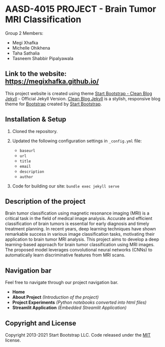 # AASD-4015 PROJECT - Brain Tumor MRI Classification

Group 2 Members: 
- Megi Xhafka
- Michelle Ohikhena
- Taha Sathalia
- Tasneem Shabbir Pipalyawala

## Link to the website: https://megixhafka.github.io/  
This project website is created using theme [Start Bootstrap - Clean Blog Jekyll](https://startbootstrap.com/themes/clean-blog-jekyll/) - Official Jekyll Version. [Clean Blog Jekyll](https://startbootstrap.com/themes/clean-blog-jekyll/) is a stylish, responsive blog theme for [Bootstrap](https://getbootstrap.com/) created by [Start Bootstrap](https://startbootstrap.com/).

## Installation & Setup

1. Cloned the repository.
2. Updated the following configuration settings in `_config.yml` file:

    * `baseurl`
    * `url`
    * `title`
    * `email` 
    * `description`
    * `author`

3. Code for building our site: `bundle exec jekyll serve`

## Description of the project 

Brain tumor classification using magnetic resonance imaging (MRI) is a critical task in the field of medical image analysis. Accurate and efficient classification of brain tumors is essential for early diagnosis and timely treatment planning. In recent years, deep learning techniques have shown remarkable success in various image classification tasks, motivating their application to brain tumor MRI analysis. This project aims to develop a deep learning-based approach for brain tumor classification using MRI images. The proposed model leverages convolutional neural networks (CNNs) to automatically learn discriminative features from MRI scans.
## Navigation bar
Feel free to navigate through our project navigation bar. 
- **Home**
- **About Project** *(Introduction of the project)*
- **Project Experiments** *(Python notebooks converted into html files)*
- **Streamlit Application** *(Embedded Streamlit Application)*

## Copyright and License

Copyright 2013-2021 Start Bootstrap LLC. Code released under the [MIT](https://github.com/StartBootstrap/startbootstrap-clean-blog-jekyll/blob/master/LICENSE) license.
